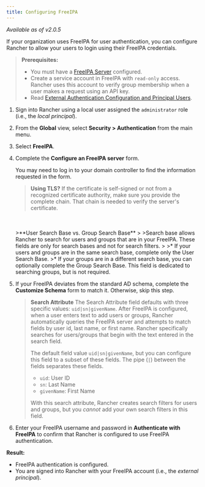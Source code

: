 ```yaml
---
title: Configuring FreeIPA
---
```


_Available as of v2.0.5_

If your organization uses FreeIPA for user authentication, you can configure Rancher to allow your users to login using their FreeIPA credentials.

>**Prerequisites:**
>
>- You must have a [FreeIPA Server](https://www.freeipa.org/) configured.
>- Create a service account in FreeIPA with `read-only` access. Rancher uses this account to verify group membership when a user makes a request using an API key.
>- Read [External Authentication Configuration and Principal Users](../../../../../pages-for-subheaders/about-authentication.md#external-authentication-configuration-and-principal-users).

1. Sign into Rancher using a local user assigned the `administrator` role (i.e., the _local principal_).

2. From the **Global** view, select **Security > Authentication** from the main menu.

3. Select **FreeIPA**.

4. Complete the **Configure an FreeIPA server** form.

    You may need to log in to your domain controller to find the information requested in the form.

    >**Using TLS?**
    >If the certificate is self-signed or not from a recognized certificate authority, make sure you provide the complete chain. That chain is needed to verify the server's certificate.
    <br/>
    <br/>
    >**User Search Base vs. Group Search Base**
    >
    >Search base allows Rancher to search for users and groups that are in your FreeIPA.  These fields are only for search bases and not for search filters.
    >
    >* If your users and groups are in the same search base, complete only the User Search Base.
    >* If your groups are in a different search base, you can optionally complete the Group Search Base. This field is dedicated to searching groups, but is not required.

5. If your FreeIPA deviates from the standard AD schema, complete the **Customize Schema** form to match it. Otherwise, skip this step.

    >**Search Attribute** The Search Attribute field defaults with three specific values: `uid|sn|givenName`. After FreeIPA is configured, when a user enters text to add users or groups, Rancher automatically queries the FreeIPA server and attempts to match fields by user id, last name, or first name. Rancher specifically searches for users/groups that begin with the text entered in the search field.
    >
    >The default field value `uid|sn|givenName`, but you can configure this field to a subset of these fields. The pipe (`|`) between the fields separates these fields.
    >
    > * `uid`: User ID
    > * `sn`: Last Name
    > * `givenName`: First Name
    >
    > With this search attribute, Rancher creates search filters for users and groups, but you *cannot* add your own search filters in this field.

6. Enter your FreeIPA username and password in **Authenticate with FreeIPA** to confirm that Rancher is configured to use FreeIPA authentication.

**Result:**

- FreeIPA authentication is configured.
- You are signed into Rancher with your FreeIPA account (i.e., the _external principal_).
